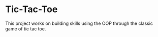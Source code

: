 # Tic-Tac-Toe

This project works on building skills using the OOP through the classic game of tic tac toe.
